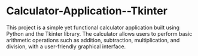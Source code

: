 # Calculator-Application--Tkinter
This project is a simple yet functional calculator application built using Python and the Tkinter library. The calculator allows users to perform basic arithmetic operations such as addition, subtraction, multiplication, and division, with a user-friendly graphical interface.
